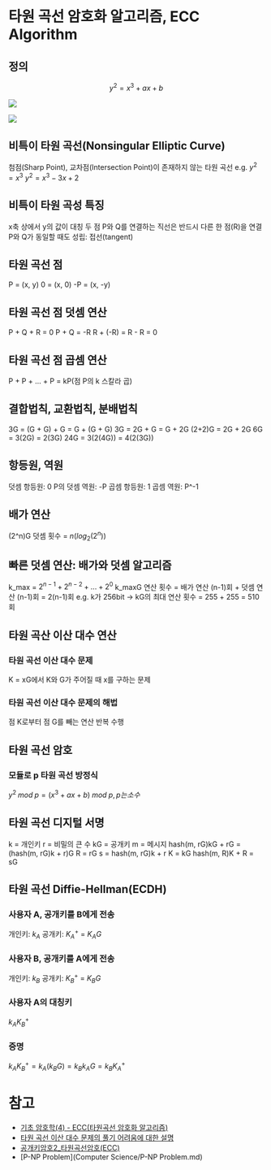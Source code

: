 # 타원 곡선 암호화 알고리즘, ECC Algorithm

## 정의
$$
y^2 = x^3 + ax + b
$$

![](20250903202632.png)


![](20250903202649.png)
## 비특이 타원 곡선(Nonsingular Elliptic Curve)
첨점(Sharp Point), 교차점(Intersection Point)이 존재하지 않는 타원 곡선
e.g. 
$y^2 = x^3$
$y^2 = x^3 - 3x + 2$

## 비특이 타원 곡성 특징
x축 상에서 y의 값이 대칭
두 점 P와 Q를 연결하는 직선은 반드시 다른 한 점(R)을 연결
P와 Q가 동일할 때도 성립: 접선(tangent)

## 타원 곡선 점
P = (x, y)
0 = (x, 0)
-P = (x, -y)

## 타원 곡선 점 덧셈 연산
P + Q + R = 0
P + Q = -R
R + (-R) = R - R = 0

## 타원 곡선 점 곱셈 연산
P + P + ... + P = kP(점 P의 k 스칼라 곱)

## 결합법칙, 교환법칙, 분배법칙
3G = (G + G) + G = G + (G + G)
3G = 2G + G = G + 2G
(2+2)G = 2G + 2G
6G = 3(2G) = 2(3G)
24G = 3(2(4G)) = 4(2(3G))

## 항등원, 역원
덧셈 항등원: 0
P의 덧셈 역원: -P
곱셈 항등원: 1
곱셈 역원: P^-1

## 배가 연산
(2^n)G 덧셈 횟수 = $n(log_2(2^n))$

## 빠른 덧셈 연산: 배가와 덧셈 알고리즘
k_max = $2^{n-1} + 2^{n-2} + ... + 2^0$
k_maxG 연산 횟수 = 배가 연산 (n-1)회 + 덧셈 연산 (n-1)회 = 2(n-1)회
e.g. k가 256bit -> kG의 최대 연산 횟수 = 255 + 255 = 510회

## 타원 곡산 이산 대수 연산
### 타원 곡선 이산 대수 문제
K = xG에서 K와 G가 주어질 때 x를 구하는 문제
### 타원 곡선 이산 대수 문제의 해법
점 K로부터 점 G를 빼는 연산 반복 수행

## 타원 곡선 암호
### 모듈로 p 타원 곡선 방정식
$y^2 \; mod \; p = (x^3 + ax + b) \; mod \; p, p는 소수$

## 타원 곡선 디지털 서명
k = 개인키
r = 비밀의 큰 수
kG = 공개키
m = 메시지
hash(m, rG)kG + rG = (hash(m, rG)k + r)G
R = rG
s = hash(m, rG)k + r
K = kG
hash(m, R)K + R = sG

## 타원 곡선 Diffie-Hellman(ECDH)
### 사용자 A, 공개키를 B에게 전송
개인키: $k_A$
공개키: $K^+_A$ = $K_AG$
### 사용자 B, 공개키를 A에게 전송
개인키: $k_B$
공개키: $K^+_B$ = $K_BG$

### 사용자 A의 대칭키
$k_AK^+_B$

### 증명
$k_AK^+_B = k_A(k_BG) = k_Bk_AG = k_BK^+_A$

# 참고
* [기초 암호학(4) - ECC(타원곡선 암호화 알고리즘)](https://developer-mac.tistory.com/83)
* [타원 곡선 이산 대수 문제의 풀기 어려움에 대한 설명](https://www.reddit.com/r/cryptography/comments/11s6myd/clarification_on_the_intractability_of_the/?tl=ko)
* [공개키암호2_타원곡선암호(ECC)](https://www.youtube.com/watch?v=xtkDTtf_efs&t=840s)
* [P-NP Problem](Computer Science/P-NP Problem.md)